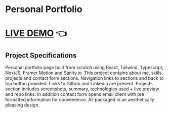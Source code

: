 # Personal Portfolio

# [LIVE DEMO](https://shivkashyap.com/) :point_left:

## Project Specifications

Personal portfolio page built from scratch using React, Tailwind, Typescript, NextJS, Framer Motion and Sanity.io. This project contains about me, skills, projects and contact form sections. Navigation links to sections and back to top button provided. Links to Github and Linkedin are present. Projects section includes screenshots, summary, technologies used + live preview and repo links. In addition contact form opens email client with pre formatted information for convenience. All packaged in an aesthetically pleasing design.
